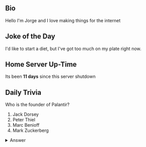 ## Bio

Hello I'm Jorge and I love making things for the internet

## Joke of the Day

I'd like to start a diet, but I've got too much on my plate right now.

## Home Server Up-Time

Its been **11 days** since this server shutdown


## Daily Trivia

Who is the founder of Palantir?
 1. Jack Dorsey
 2. Peter Thiel
 3. Marc Benioff
 4. Mark Zuckerberg

<details>
  <summary>Answer</summary>
  Peter Thiel
</details>
